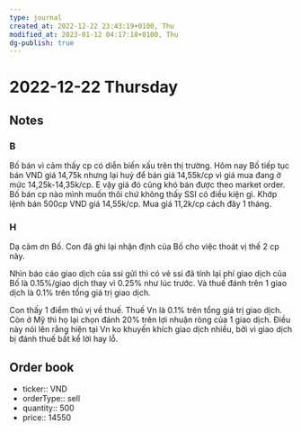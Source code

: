 ```yaml
---
type: journal
created_at: 2022-12-22 23:43:19+0100, Thu
modified_at: 2023-01-12 04:17:18+0100, Thu
dg-publish: true
---
```

# 2022-12-22 Thursday

## Notes

### B

Bố bán vì cảm thấy cp có diễn biến xấu trên thị trường. Hôm nay Bố tiếp tục bán VND giá 14,75k nhưng lại huỷ để bán giá 14,55k/cp vì giá mua đang ở mức 14,25k-14,35k/cp. E vậy giá đó cũng khó bán được theo market order.
Bố bán cp nào mình muốn thôi chứ không thấy SSI có điều kiện gì.
Khớp lệnh bán 500cp VND giá 14,55k/cp. Mua giá 11,2k/cp cách đây 1 tháng.

### H

Dạ cảm ơn Bố. Con đã ghi lại nhận định của Bố cho việc thoát vị thế 2 cp này. 

Nhìn báo cáo giao dịch của ssi gửi thì có vẻ ssi đã tính lại phí giao dịch của Bố là 0.15%/giao dịch thay vì 0.25% như lúc trước. Và thuế đánh trên 1 giao dịch là 0.1% trên tổng giá trị giao dịch.

Con thấy 1 điểm thú vị về thuế. Thuế Vn là 0.1% trên tổng giá trị giao dịch. Còn ở Mỹ thì họ lại chọn đánh 20% trên lợi nhuận ròng của 1 giao dịch. Điều này nói lên rằng hiện tại Vn ko khuyến khích giao dịch nhiều, bởi vì giao dịch bị đánh thuế bất kể lời hay lỗ.

## Order book

- ticker:: VND
- orderType:: sell
- quantity:: 500
- price:: 14550
